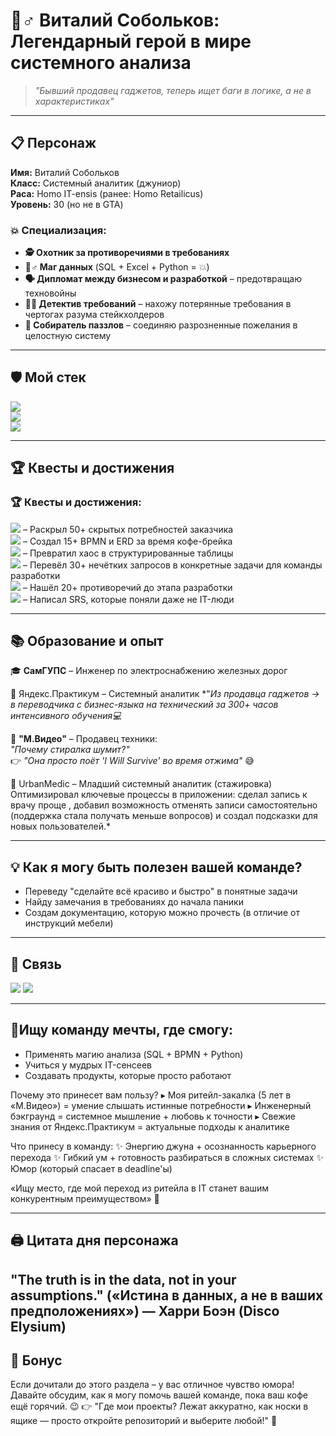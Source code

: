 # 🧙♂ Виталий Собольков: Легендарный герой в мире системного анализа  

> *"Бывший продавец гаджетов, теперь ищет баги в логике, а не в характеристиках"*  

---

## 📋 Персонаж  
**Имя:** Виталий Собольков  
**Класс:** Системный аналитик (джуниор)  
**Раса:** Homo IT-ensis (ранее: Homo Retailicus)  
**Уровень:** 30 (но не в GTA)  

### 💥 Специализация:  
- **🕵️ Охотник за противоречиями в требованиях**  
- **🧙♂️ Маг данных** (SQL + Excel + Python = 💥)
- **🗣️ Дипломат между бизнесом и разработкой** – предотвращаю техновойны  
- **🕵️‍♂️ Детектив требований** – нахожу потерянные требования в чертогах разума стейкхолдеров  
- **🧩 Собиратель паззлов** – соединяю разрозненные пожелания в целостную систему  

---

## 🛡️ Мой стек  
[![](https://img.shields.io/badge/Skills-SQL%20%7C%20BPMN%20%7C%20User%20Stories-blue )](https://github.com/vitalysobolkov )  
[![](https://img.shields.io/badge/Tools-Confluence%20%7C%20Figma%20%7C%20Excel-orange )](https://github.com/vitalysobolkov )  
[![](https://img.shields.io/badge/Python-Pandas%20%7C%20Data%20Analysis-yellow )](https://github.com/vitalysobolkov )  

---

## 🏆 Квесты и достижения  
### 🏆 **Квесты и достижения:**  

[![](https://img.shields.io/badge/Quest-Детектив_требований-brightgreen)](https://github.com/vitalysobolkov) – Раскрыл 50+ скрытых потребностей заказчика  
[![](https://img.shields.io/badge/Quest-Мастер_диаграмм-blue)](https://github.com/vitalysobolkov) – Создал 15+ BPMN и ERD за время кофе-брейка  
[![](https://img.shields.io/badge/Quest-Маг_данных-purple)](https://github.com/vitalysobolkov) – Превратил хаос в структурированные таблицы  
[![](https://img.shields.io/badge/Quest-Переводчик_бизнеса-orange)](https://github.com/vitalysobolkov) – Перевёл 30+ нечётких запросов в конкретные задачи для команды разработки  
[![](https://img.shields.io/badge/Quest-Охотник_за_багами-red)](https://github.com/vitalysobolkov) – Нашёл 20+ противоречий до этапа разработки  
[![](https://img.shields.io/badge/Quest-Создатель_документации-yellow)](https://github.com/vitalysobolkov) – Написал SRS, которые поняли даже не IT-люди  

---

## 📚 Образование и опыт  
🎓 **СамГУПС** – Инженер по электроснабжению железных дорог  

🎯 Яндекс.Практикум – Системный аналитик
*"*Из продавца гаджетов → в переводчика с бизнес-языка на технический за 300+ часов интенсивного обучения💻*

💼 **"М.Видео"** – Продавец техники:  
  *"Почему стиралка шумит?"*  
  👉 *"Она просто поёт 'I Will Survive' во время отжима"* 😅  
  
  💼 UrbanMedic – Младший системный аналитик (стажировка)
Оптимизировал ключевые процессы в приложении: сделал запись к врачу проще , добавил возможность отменять записи самостоятельно 
  (поддержка стала получать меньше вопросов) и создал подсказки для новых пользователей.*
  

---

## 💡 Как я могу быть полезен вашей команде?  
- Переведу "сделайте всё красиво и быстро" в понятные задачи  
- Найду замечания в требованиях до начала паники 
- Создам документацию, которую можно прочесть (в отличие от инструкций мебели)  

---

## 📩 Связь  
[![](https://img.shields.io/badge/Telegram-@ya_vitalyan-blue)](https://t.me/ya_vitalyan)
[![](https://img.shields.io/badge/Email-vitaly.sobolkov@yandex.ru-green)](mailto:vitaly.sobolkov@yandex.ru)  

---

## 🎯Ищу команду мечты, где смогу:
 + Применять магию анализа (SQL + BPMN + Python)
+ Учиться у мудрых IT-сенсеев
+ Создавать продукты, которые просто работают

Почему это принесет вам пользу?
▸ Моя ритейл-закалка (5 лет в «М.Видео») = умение слышать истинные потребности
▸ Инженерный бэкграунд = системное мышление + любовь к точности
▸ Свежие знания от Яндекс.Практикум = актуальные подходы к аналитике

Что принесу в команду:
✨ Энергию джуна + осознанность карьерного перехода
✨ Гибкий ум + готовность разбираться в сложных системах
✨ Юмор (который спасает в deadline'ы)

«Ищу место, где мой переход из ритейла в IT станет вашим конкурентным преимуществом» 💫

---

## 🖨️ Цитата дня персонажа 
"The truth is in the data, not in your assumptions."
(«Истина в данных, а не в ваших предположениях»)
— Харри Боэн (Disco Elysium)
---

## 🎁 Бонус  
Если дочитали до этого раздела – у вас отличное чувство юмора! Давайте обсудим, как я могу помочь вашей команде, пока ваш кофе ещё горячий. 😉  👉 "Где мои проекты? Лежат аккуратно, как носки в ящике — просто откройте репозиторий  и выберите любой!" 📁
